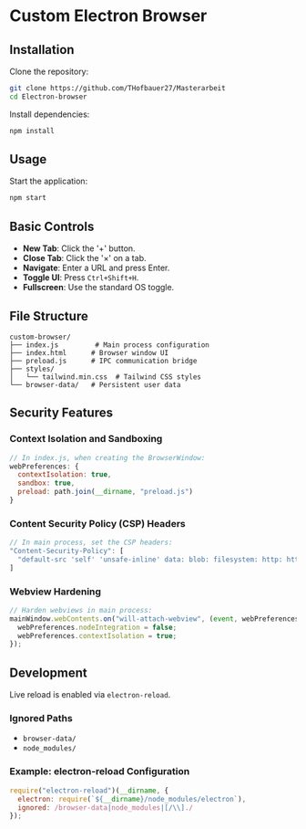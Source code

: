 # Custom Electron Browser

## Installation

Clone the repository:

```sh
git clone https://github.com/THofbauer27/Masterarbeit
cd Electron-browser
```

Install dependencies:

```sh
npm install
```

## Usage

Start the application:

```sh
npm start
```

## Basic Controls

- **New Tab**: Click the '+' button.
- **Close Tab**: Click the '×' on a tab.
- **Navigate**: Enter a URL and press Enter.
- **Toggle UI**: Press `Ctrl+Shift+H`.
- **Fullscreen**: Use the standard OS toggle.

## File Structure

```
custom-browser/
├── index.js         # Main process configuration
├── index.html      # Browser window UI
├── preload.js      # IPC communication bridge
├── styles/
│   └── tailwind.min.css  # Tailwind CSS styles
└── browser-data/   # Persistent user data
```

## Security Features

### Context Isolation and Sandboxing

```javascript
// In index.js, when creating the BrowserWindow:
webPreferences: {
  contextIsolation: true,
  sandbox: true,
  preload: path.join(__dirname, "preload.js")
}
```

### Content Security Policy (CSP) Headers

```javascript
// In main process, set the CSP headers:
"Content-Security-Policy": [
  "default-src 'self' 'unsafe-inline' data: blob: filesystem: http: https: ws: wss;"
]
```

### Webview Hardening

```javascript
// Harden webviews in main process:
mainWindow.webContents.on("will-attach-webview", (event, webPreferences) => {
  webPreferences.nodeIntegration = false;
  webPreferences.contextIsolation = true;
});
```

## Development

Live reload is enabled via `electron-reload`.

### Ignored Paths

- `browser-data/`
- `node_modules/`

### Example: electron-reload Configuration

```javascript
require("electron-reload")(__dirname, {
  electron: require(`${__dirname}/node_modules/electron`),
  ignored: /browser-data|node_modules|[/\\]./
});
```

